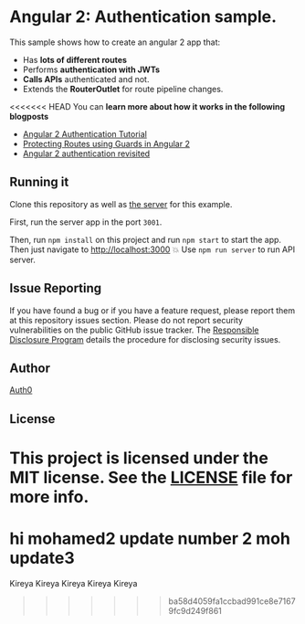 # Angular 2: Authentication sample.

This sample shows how to create an angular 2 app that:
* Has **lots of different routes**
* Performs **authentication with JWTs**
* **Calls APIs** authenticated and not.
* Extends the **RouterOutlet** for route pipeline changes.

<<<<<<< HEAD
You can **learn more about how it works in the following blogposts**

* [Angular 2 Authentication Tutorial](https://auth0.com/blog/angular-2-authentication/)
* [Protecting Routes using Guards in Angular 2](http://blog.thoughtram.io/angular/2016/07/18/guards-in-angular-2.html)
* [Angular 2 authentication revisited](https://medium.com/@blacksonic86/angular-2-authentication-revisited-611bf7373bf9)

## Running it

Clone this repository as well as [the server](https://github.com/auth0/nodejs-jwt-authentication-sample) for this example.

First, run the server app in the port `3001`.

Then, run `npm install` on this project and run `npm start` to start the app. Then just navigate to [http://localhost:3000](http://localhost:3000) :boom:
Use `npm run server` to run API server.

## Issue Reporting

If you have found a bug or if you have a feature request, please report them at this repository issues section. Please do not report security vulnerabilities on the public GitHub issue tracker. The [Responsible Disclosure Program](https://auth0.com/whitehat) details the procedure for disclosing security issues.

## Author

[Auth0](auth0.com)

## License

This project is licensed under the MIT license. See the [LICENSE](LICENSE) file for more info.
=======
hi
mohamed2
update number 2
moh update3
=======
Kireya
Kireya
Kireya
Kireya
Kireya
>>>>>>> ba58d4059fa1ccbad991ce8e71679fc9d249f861
